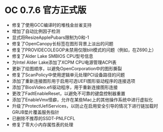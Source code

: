 # OC 0.7.6 官方正式版

- 修复了使用GCC编译时的堆栈金丝雀支持
- 增加了自动比例因子检测
- 显式将ResizeApplePubars限制为0和-1
- 修复了OpenCanopy长标签在图形背景上淡出的问题
- 修复了PROVIDECOLEGOP未禁用仅限blit模式的问题（例如，在Z690上）
- 修复了Alder Lake SMBIOS CPU型号信息
- 为Intel Alder Lake添加了XCPM CPU电源管理ACPI表
- 更新了绘图顺序，以避免OpenCorporation中的图形撕裂
- 修复了ScanPolicy中使用逻辑单元处理PCI设备路径的问题
- 添加了重新连接图形用于启用可选UEFI图形驱动程序的连接选项
- 添加了BiosVideo.efi驱动程序，用于重新连接图形连接
- 更改了FadtEnableReset，以避免不可靠的键盘控制器重置
- 添加了EnableVmx怪癖，允许在某些Mac上的其他操作系统中进行虚拟化
- 升级了ProtectUefiServices，以防止在启用安全引导的情况下进行链加载时GRUB垫片覆盖服务指针
- 已删除不推荐的SSDT-PNLFCFL
- 修复了零大小内存属性表的处理